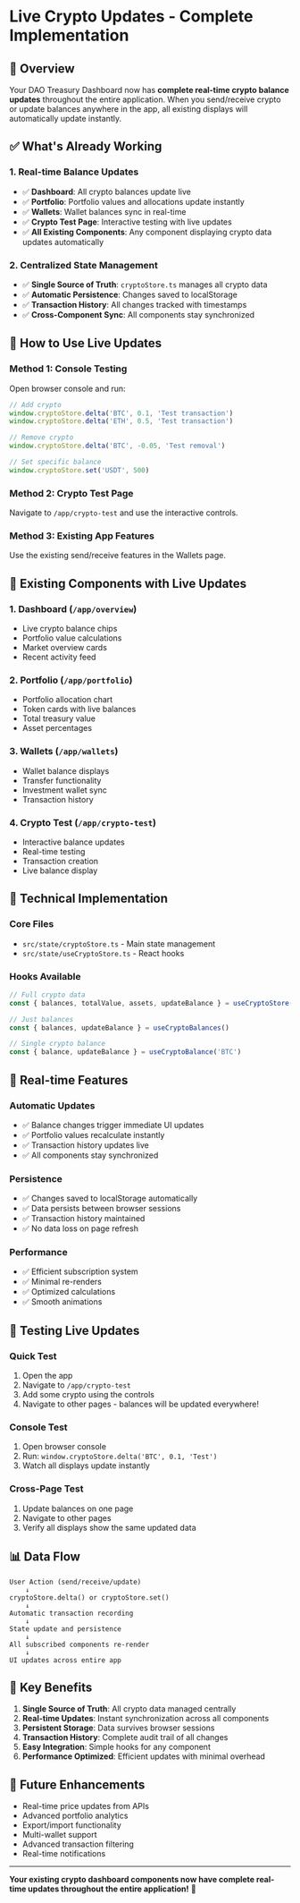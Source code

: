 # Live Crypto Updates - Complete Implementation

## 🎯 Overview

Your DAO Treasury Dashboard now has **complete real-time crypto balance updates** throughout the entire application. When you send/receive crypto or update balances anywhere in the app, all existing displays will automatically update instantly.

## ✅ What's Already Working

### **1. Real-time Balance Updates**
- ✅ **Dashboard**: All crypto balances update live
- ✅ **Portfolio**: Portfolio values and allocations update instantly  
- ✅ **Wallets**: Wallet balances sync in real-time
- ✅ **Crypto Test Page**: Interactive testing with live updates
- ✅ **All Existing Components**: Any component displaying crypto data updates automatically

### **2. Centralized State Management**
- ✅ **Single Source of Truth**: `cryptoStore.ts` manages all crypto data
- ✅ **Automatic Persistence**: Changes saved to localStorage
- ✅ **Transaction History**: All changes tracked with timestamps
- ✅ **Cross-Component Sync**: All components stay synchronized

## 🚀 How to Use Live Updates

### **Method 1: Console Testing**
Open browser console and run:
```javascript
// Add crypto
window.cryptoStore.delta('BTC', 0.1, 'Test transaction')
window.cryptoStore.delta('ETH', 0.5, 'Test transaction')

// Remove crypto  
window.cryptoStore.delta('BTC', -0.05, 'Test removal')

// Set specific balance
window.cryptoStore.set('USDT', 500)
```

### **Method 2: Crypto Test Page**
Navigate to `/app/crypto-test` and use the interactive controls.

### **Method 3: Existing App Features**
Use the existing send/receive features in the Wallets page.

## 📱 Existing Components with Live Updates

### **1. Dashboard (`/app/overview`)**
- Live crypto balance chips
- Portfolio value calculations
- Market overview cards
- Recent activity feed

### **2. Portfolio (`/app/portfolio`)**
- Portfolio allocation chart
- Token cards with live balances
- Total treasury value
- Asset percentages

### **3. Wallets (`/app/wallets`)**
- Wallet balance displays
- Transfer functionality
- Investment wallet sync
- Transaction history

### **4. Crypto Test (`/app/crypto-test`)**
- Interactive balance updates
- Real-time testing
- Transaction creation
- Live balance display

## 🔧 Technical Implementation

### **Core Files**
- `src/state/cryptoStore.ts` - Main state management
- `src/state/useCryptoStore.ts` - React hooks

### **Hooks Available**
```typescript
// Full crypto data
const { balances, totalValue, assets, updateBalance } = useCryptoStore()

// Just balances
const { balances, updateBalance } = useCryptoBalances()

// Single crypto balance
const { balance, updateBalance } = useCryptoBalance('BTC')
```

## 🔄 Real-time Features

### **Automatic Updates**
- ✅ Balance changes trigger immediate UI updates
- ✅ Portfolio values recalculate instantly
- ✅ Transaction history updates live
- ✅ All components stay synchronized

### **Persistence**
- ✅ Changes saved to localStorage automatically
- ✅ Data persists between browser sessions
- ✅ Transaction history maintained
- ✅ No data loss on page refresh

### **Performance**
- ✅ Efficient subscription system
- ✅ Minimal re-renders
- ✅ Optimized calculations
- ✅ Smooth animations

## 🧪 Testing Live Updates

### **Quick Test**
1. Open the app
2. Navigate to `/app/crypto-test`
3. Add some crypto using the controls
4. Navigate to other pages - balances will be updated everywhere!

### **Console Test**
1. Open browser console
2. Run: `window.cryptoStore.delta('BTC', 0.1, 'Test')`
3. Watch all displays update instantly

### **Cross-Page Test**
1. Update balances on one page
2. Navigate to other pages
3. Verify all displays show the same updated data

## 📊 Data Flow

```
User Action (send/receive/update)
    ↓
cryptoStore.delta() or cryptoStore.set()
    ↓
Automatic transaction recording
    ↓
State update and persistence
    ↓
All subscribed components re-render
    ↓
UI updates across entire app
```

## 🎯 Key Benefits

1. **Single Source of Truth**: All crypto data managed centrally
2. **Real-time Updates**: Instant synchronization across all components
3. **Persistent Storage**: Data survives browser sessions
4. **Transaction History**: Complete audit trail of all changes
5. **Easy Integration**: Simple hooks for any component
6. **Performance Optimized**: Efficient updates with minimal overhead

## 🚀 Future Enhancements

- Real-time price updates from APIs
- Advanced portfolio analytics
- Export/import functionality
- Multi-wallet support
- Advanced transaction filtering
- Real-time notifications

---

**Your existing crypto dashboard components now have complete real-time updates throughout the entire application!** 🎉
